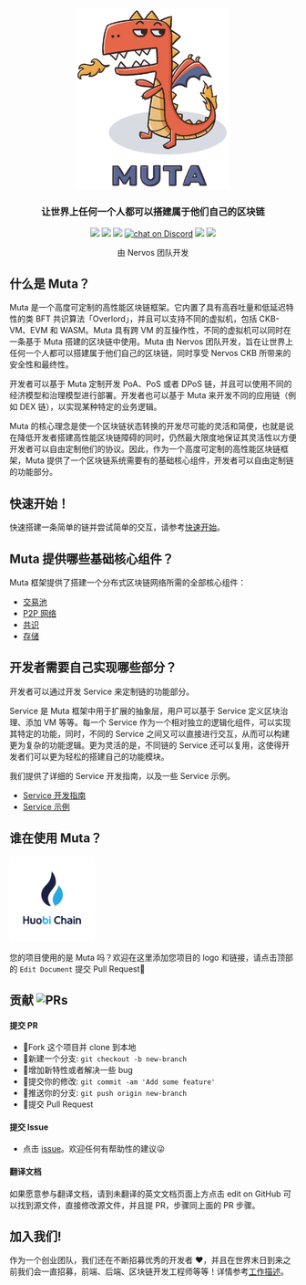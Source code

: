 <p align="center">
  <a href="https://github.com/nervosnetwork/muta">
    <img src="./static/muta-logo1.png" width="270">
  </a>
  <h3 align="center">让世界上任何一个人都可以搭建属于他们自己的区块链</h3>
  <p align="center">
    <a href="https://opensource.org/licenses/MIT"><img src="https://img.shields.io/badge/License-MIT-green.svg"></a>
    <a href="https://github.com/nervosnetwork/muta"><img src="https://img.shields.io/badge/Code-Github-brightgreen.svg"></a>
    <a href="http://makeapullrequest.com"><img src="https://img.shields.io/badge/PRs-welcome-brightgreen.svg"></a>
     <a href="https://discord.gg/QXkFT88"><img src="https://img.shields.io/discord/674846745607536651?logo=discord"
    alt="chat on Discord"></a>
    <a href="https://github.com/nervosnetwork/muta"><img src="https://img.shields.io/github/stars/nervosnetwork/muta.svg?style=social"></a>
    <a href="https://github.com/nervosnetwork/muta"><img src="https://img.shields.io/github/forks/nervosnetwork/muta.svg?style=social"></a>
  </p>
  <p align="center">
     由 Nervos 团队开发<br>
  </p>
</p>

## 什么是 Muta？

Muta 是一个高度可定制的高性能区块链框架。它内置了具有高吞吐量和低延迟特性的类 BFT 共识算法「Overlord」，并且可以支持不同的虚拟机，包括 CKB-VM、EVM 和 WASM。Muta 具有跨 VM 的互操作性，不同的虚拟机可以同时在一条基于 Muta 搭建的区块链中使用。Muta 由 Nervos 团队开发，旨在让世界上任何一个人都可以搭建属于他们自己的区块链，同时享受 Nervos CKB 所带来的安全性和最终性。

开发者可以基于 Muta 定制开发 PoA、PoS 或者 DPoS 链，并且可以使用不同的经济模型和治理模型进行部署。开发者也可以基于 Muta 来开发不同的应用链（例如 DEX 链），以实现某种特定的业务逻辑。

Muta 的核心理念是使一个区块链状态转换的开发尽可能的灵活和简便，也就是说在降低开发者搭建高性能区块链障碍的同时，仍然最大限度地保证其灵活性以方便开发者可以自由定制他们的协议。因此，作为一个高度可定制的高性能区块链框架，Muta 提供了一个区块链系统需要有的基础核心组件，开发者可以自由定制链的功能部分。

## 快速开始！

快速搭建一条简单的链并尝试简单的交互，请参考[快速开始](./getting_started)。

## Muta 提供哪些基础核心组件？
 
Muta 框架提供了搭建一个分布式区块链网络所需的全部核心组件：

* [交易池](./transaction_pool.md)
* [P2P 网络](./network.md)
* [共识](./overlord.md)
* [存储](./storage.md)

## 开发者需要自己实现哪些部分？

开发者可以通过开发 Service 来定制链的功能部分。

Service 是 Muta 框架中用于扩展的抽象层，用户可以基于 Service 定义区块治理、添加 VM 等等。每一个 Service 作为一个相对独立的逻辑化组件，可以实现其特定的功能，同时，不同的 Service 之间又可以直接进行交互，从而可以构建更为复杂的功能逻辑。更为灵活的是，不同链的 Service 还可以复用，这使得开发者们可以更为轻松的搭建自己的功能模块。

我们提供了详细的 Service 开发指南，以及一些 Service 示例。

* [Service 开发指南](./service_dev.md)
* [Service 示例](./service_eg.md)

## 谁在使用 Muta？

<p align="left">
  <a href="https://github.com/nervosnetwork/muta">
    <img src="./static/user/s_huobichain.jpg" width="150">
  </a>
</p>

您的项目使用的是 Muta 吗？欢迎在这里添加您项目的 logo 和链接，请点击顶部的 `Edit Document` 提交 Pull Request:tada:

## 贡献 ![PRs](https://img.shields.io/badge/PRs-welcome-brightgreen.svg)

#### 提交 PR

- :fork_and_knife:Fork 这个项目并 clone 到本地
- :twisted_rightwards_arrows:新建一个分支: `git checkout -b new-branch`
- :wrench:增加新特性或者解决一些 bug
- :memo:提交你的修改: `git commit -am 'Add some feature'`
- :rocket:推送你的分支: `git push origin new-branch`
- :tada:提交 Pull Request

#### 提交 Issue

- 点击 [issue](https://github.com/nervosnetwork/muta/issues)。欢迎任何有帮助性的建议:stuck_out_tongue_winking_eye:

#### 翻译文档

如果愿意参与翻译文档，请到未翻译的英文文档页面上方点击 edit on GitHub 可以找到源文件，直接修改源文件，并且提 PR，步骤同上面的 PR 步骤。

## 加入我们!

作为一个创业团队，我们还在不断招募优秀的开发者 :heart:，并且在世界末日到来之前我们会一直招募，前端、后端、区块链开发工程师等等！详情参考[工作描述](https://github.com/zhouyun-zoe/Workflow/issues/3)。
